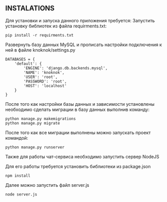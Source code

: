 INSTALATIONS
------------

Для установки и запуска данного приложения требуется:
Запустить установку библиотек из файла requirments.txt:


    pip install -r requirments.txt


Развернуть базу данных MySQL и прописать настройки подключения к ней в файле knoknok/settings.py

    DATABASES = {
        'default': {
            'ENGINE': 'django.db.backends.mysql',
            'NAME': 'knoknok',
            'USER': 'root',
            'PASSWORD': 'root',
            'HOST': 'localhost'
        }
    }

После того как настройки базы данных и зависимости установлены необходимо сделать миграции в базу данных выполнив команду:

    python manage.py makemigrations
    python manage.py migrate

После того как все миграции выполнены можно запускать проект командой:

    python manage.py runserver

Также для работы чат-сервиса необходимо запустить сервер NodeJS

Для его работы требуется установить библиотеки из package.json

    npm install
    
Далее можно запустить файл server.js

    node server.js